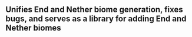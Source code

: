 ## Unifies End and Nether biome generation, fixes bugs, and serves as a library for adding End and Nether biomes
